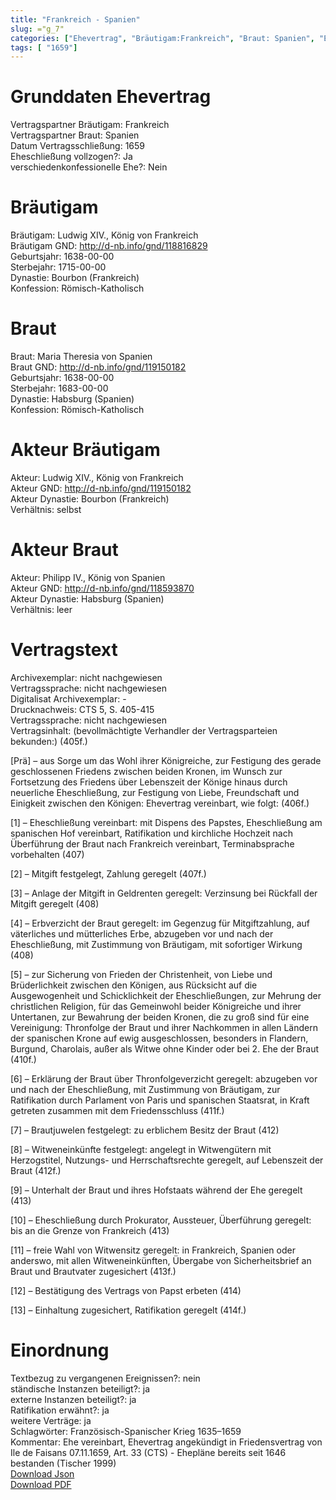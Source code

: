 ```yaml
---
title: "Frankreich - Spanien"
slug: ="g_7"
categories: ["Ehevertrag", "Bräutigam:Frankreich", "Braut: Spanien", "Eheschließung vollzogen?:Ja", "verschiedenkonfessionelle Ehe?:Nein", "Dynastie Bräutigam:Bourbon (Frankreich)", "Akteur Bräutigam:Ludwig XIV., König von Frankreich", "Akteur Braut:Philipp IV., König von Spanien", "Textbezug?:nein", "Ständisch?:ja", "Ratifikation?:ja", "Sonstiges?:ja", "Bräutigam:Frankreich", "Braut: Spanien"]
tags: [ "1659"]
---
```

<!--more-->

# Grunddaten Ehevertrag

Vertragspartner Bräutigam: Frankreich<br>
Vertragspartner Braut: Spanien<br>
Datum Vertragsschließung: 1659<br>
Eheschließung vollzogen?: Ja<br>
verschiedenkonfessionelle Ehe?: Nein<br>
# Bräutigam

Bräutigam: Ludwig XIV., König von Frankreich<br>
Bräutigam GND: http://d-nb.info/gnd/118816829<br>
Geburtsjahr: 1638-00-00<br>
Sterbejahr: 1715-00-00<br>
Dynastie: Bourbon (Frankreich)<br>
Konfession: Römisch-Katholisch<br>
# Braut

Braut: Maria Theresia von Spanien<br>
Braut GND: http://d-nb.info/gnd/119150182<br>
Geburtsjahr: 1638-00-00<br>
Sterbejahr: 1683-00-00<br>
Dynastie: Habsburg (Spanien)<br>
Konfession: Römisch-Katholisch<br>
# Akteur Bräutigam

Akteur: Ludwig XIV., König von Frankreich<br>
Akteur GND: http://d-nb.info/gnd/119150182<br>
Akteur Dynastie: Bourbon (Frankreich)<br>
Verhältnis: selbst<br>
# Akteur Braut

Akteur: Philipp IV., König von Spanien<br>
Akteur GND: http://d-nb.info/gnd/118593870<br>
Akteur Dynastie: Habsburg (Spanien)<br>
Verhältnis: leer<br>
# Vertragstext

Archivexemplar: nicht nachgewiesen<br>
Vertragssprache: nicht nachgewiesen<br>
Digitalisat Archivexemplar: -<br>
Drucknachweis: CTS 5, S. 405-415<br>
Vertragssprache: nicht nachgewiesen<br>
Vertragsinhalt: (bevollmächtigte Verhandler der Vertragsparteien bekunden:) (405f.)

[Prä] – aus Sorge um das Wohl ihrer Königreiche, zur Festigung des gerade geschlossenen Friedens zwischen beiden Kronen, im Wunsch zur Fortsetzung des Friedens über Lebenszeit der Könige hinaus durch neuerliche Eheschließung, zur Festigung von Liebe, Freundschaft und Einigkeit zwischen den Königen: Ehevertrag vereinbart, wie folgt: (406f.)

[1] – Eheschließung vereinbart: mit Dispens des Papstes, Eheschließung am spanischen Hof vereinbart, Ratifikation und kirchliche Hochzeit nach Überführung der Braut nach Frankreich vereinbart, Terminabsprache vorbehalten (407)

[2] – Mitgift festgelegt, Zahlung geregelt (407f.)

[3] – Anlage der Mitgift in Geldrenten geregelt: Verzinsung bei Rückfall der Mitgift geregelt (408)

[4] – Erbverzicht der Braut geregelt: im Gegenzug für Mitgiftzahlung, auf väterliches und mütterliches Erbe, abzugeben vor und nach der Eheschließung, mit Zustimmung von Bräutigam, mit sofortiger Wirkung (408)

[5] – zur Sicherung von Frieden der Christenheit, von Liebe und Brüderlichkeit zwischen den Königen, aus Rücksicht auf die Ausgewogenheit und Schicklichkeit der Eheschließungen, zur Mehrung der christlichen Religion, für das Gemeinwohl beider Königreiche und ihrer Untertanen, zur Bewahrung der beiden Kronen, die zu groß sind für eine Vereinigung: Thronfolge der Braut und ihrer Nachkommen in allen Ländern der spanischen Krone auf ewig ausgeschlossen, besonders in Flandern, Burgund, Charolais, außer als Witwe ohne Kinder oder bei 2. Ehe der Braut (410f.)

[6] – Erklärung der Braut über Thronfolgeverzicht geregelt: abzugeben vor und nach der Eheschließung, mit Zustimmung von Bräutigam, zur Ratifikation durch Parlament von Paris und spanischen Staatsrat, in Kraft getreten zusammen mit dem Friedensschluss (411f.)

[7] – Brautjuwelen festgelegt: zu erblichem Besitz der Braut (412)

[8] – Witweneinkünfte festgelegt: angelegt in Witwengütern mit Herzogstitel, Nutzungs- und Herrschaftsrechte geregelt, auf Lebenszeit der Braut (412f.)

[9] – Unterhalt der Braut und ihres Hofstaats während der Ehe geregelt (413)

[10] – Eheschließung durch Prokurator, Aussteuer, Überführung geregelt: bis an die Grenze von Frankreich (413)

[11] – freie Wahl von Witwensitz geregelt: in Frankreich, Spanien oder anderswo, mit allen Witweneinkünften, Übergabe von Sicherheitsbrief an Braut und Brautvater zugesichert (413f.)

[12] – Bestätigung des Vertrags von Papst erbeten (414)

[13] – Einhaltung zugesichert, Ratifikation geregelt (414f.)
<br>
# Einordnung

Textbezug zu vergangenen Ereignissen?: nein<br>
ständische Instanzen beteiligt?: ja<br>
externe Instanzen beteiligt?: ja<br>
Ratifikation erwähnt?: ja<br>
weitere Verträge: ja<br>
Schlagwörter: Französisch-Spanischer Krieg 1635–1659<br>
Kommentar: Ehe vereinbart, Ehevertrag angekündigt in Friedensvertrag von Ile de Faisans 07.11.1659, Art. 33 (CTS) - Ehepläne bereits seit 1646 bestanden (Tischer 1999)<br>
[Download Json](/vertraege/vertrag_7.json)<br>
[Download PDF](/vertraege/v86.pdf)